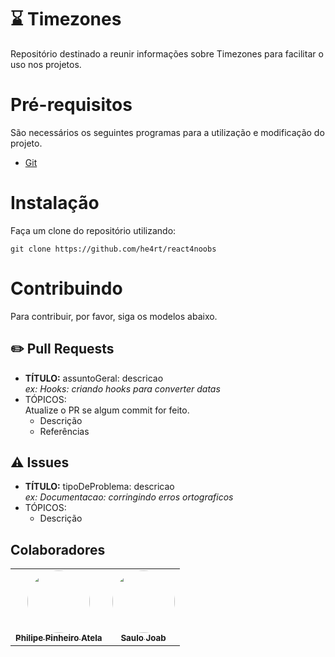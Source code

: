 # ⌛ Timezones
Repositório destinado a reunir informações sobre Timezones para facilitar o uso nos projetos.

# Pré-requisitos
São necessários os seguintes programas para a utilização e modificação do projeto.

- [Git](https://www.google.com/url?sa=t&rct=j&q=&esrc=s&source=web&cd=&cad=rja&uact=8&ved=2ahUKEwih4PLP8NX6AhVZlZUCHReaAbQQFnoECAkQAQ&url=https%3A%2F%2Fgit-scm.com%2F&usg=AOvVaw1lFNWgbWf8FsbaoU4AOPBr)

# Instalação
Faça um clone do repositório utilizando:

```
git clone https://github.com/he4rt/react4noobs
```

# Contribuindo
Para contribuir, por favor, siga os modelos abaixo.

## ✏️ Pull Requests
- **TÍTULO:** assuntoGeral: descricao<br>
*ex: Hooks: criando hooks para converter datas*
- TÓPICOS: <br>
Atualize o PR se algum commit for feito.
  - Descrição
  - Referências

## ⚠️ Issues
- **TÍTULO:** tipoDeProblema: descricao<br>
*ex: Documentacao: corringindo erros ortograficos*
- TÓPICOS: <br>
  - Descrição

## Colaboradores

<table>
  <tr>
    <td align="center"><a href="https://github.com/philipeatela"><img style="border-radius: 50%;" src="https://avatars.githubusercontent.com/u/9261021?v=4" width="100px;" alt=""/><br /><sub><b>Philipe Pinheiro Atela</b></sub></a><br />
    <td align="center"><a href="https://github.com/saulojoab"><img style="border-radius: 50%;" src="https://avatars.githubusercontent.com/u/37988252?v=4" width="100px;" alt=""/><br /><sub><b>Saulo Joab</b></sub></a><br />
  </tr>
</table>
